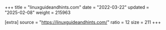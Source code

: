 +++
title = "linuxguideandhints.com"
date = "2022-03-22"
updated = "2025-02-08"
weight = 215963

[extra]
source = "https://linuxguideandhints.com/"
ratio = 12
size = 211
+++
